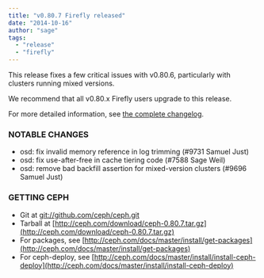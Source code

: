 ```yaml
---
title: "v0.80.7 Firefly released"
date: "2014-10-16"
author: "sage"
tags:
  - "release"
  - "firefly"
---
```


This release fixes a few critical issues with v0.80.6, particularly with clusters running mixed versions.

We recommend that all v0.80.x Firefly users upgrade to this release.

For more detailed information, see [the complete changelog](http://docs.ceph.com/docs/master/_downloads/v0.80.7.txt).

### NOTABLE CHANGES

- osd: fix invalid memory reference in log trimming (#9731 Samuel Just)
- osd: fix use-after-free in cache tiering code (#7588 Sage Weil)
- osd: remove bad backfill assertion for mixed-version clusters (#9696 Samuel Just)

### GETTING CEPH

- Git at [git://github.com/ceph/ceph.git](http://github.com/ceph/ceph)
- Tarball at [http://ceph.com/download/ceph-0.80.7.tar.gz](http://ceph.com/download/ceph-0.80.7.tar.gz)
- For packages, see [http://ceph.com/docs/master/install/get-packages](http://ceph.com/docs/master/install/get-packages)
- For ceph-deploy, see [http://ceph.com/docs/master/install/install-ceph-deploy](http://ceph.com/docs/master/install/install-ceph-deploy)
